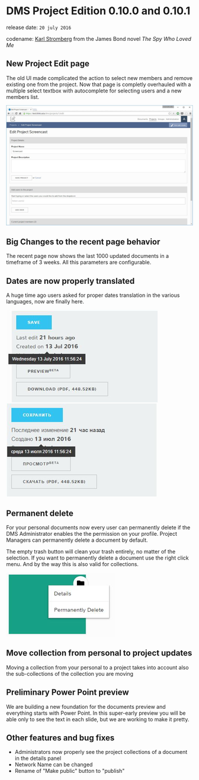 # DMS Project Edition 0.10.0 and 0.10.1

release date: `20 july 2016`

codename: [Karl Stromberg](http://villains.wikia.com/wiki/Karl_Stromberg) from the James Bond novel _The Spy Who Loved Me_


## New Project Edit page

The old UI made complicated the action to select new members and remove existing one from the project. Now that page is completly overhauled with a multiple select textbox with autocomplete for selecting users and a new members list.

![Collection links on edit page](../projects/img/dms-projects-edit-1.JPG)


## Big Changes to the recent page behavior

The recent page now shows the last 1000 updated documents in a timeframe of 3 weeks. All this parameters are configurable.


## Dates are now properly translated

A huge time ago users asked for proper dates translation in the various languages, now are finally here. 

![Dates in EN](./img/dms-dates-en.JPG)
![Dates in RU](./img/dms-dates-ru.JPG)


## Permanent delete

For your personal documents now every user can permanently delete if the DMS Administrator enables the the permission on your profile. Project Managers can permanently delete a document by default.

The empty trash button will clean your trash entirely, no matter of the selection. If you want to permanently delete a document use the right click menu. And by the way this is also valid for collections.

![permanent delete element in right click menu](../documents/img/dms-trash-context-menu.JPG)


## Move collection from personal to project updates

Moving a collection from your personal to a project takes into account also the sub-collections of the collection you are moving


## Preliminary Power Point preview

We are building a new foundation for the documents preview and everything starts with Power Point. In this super-early preview you will be able only to see the text in each slide, but we are working to make it pretty.

## Other features and bug fixes

- Administrators now properly see the project collections of a document in the details panel
- Network Name can be changed
- Rename of "Make public" button to "publish"
